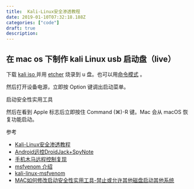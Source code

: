 ```yaml
---
title:  Kali-Linux安全渗透教程
date: 2019-01-10T07:32:18.188Z
categories: ["code"]
draft: true
description:
---
```


## 在 mac os 下制作 kali Linux usb 启动盘（live）

下载 [kali iso ](https://www.kali.org/get-kali/#kali-live) 并用 [etcher](https://www.balena.io/etcher/) 烧录到 u 盘。也可以用[命令模式](https://www.kali.org/docs/usb/live-usb-install-with-mac/) 。


然后打开设备电源，立即按 Option 键调出启动菜单。

启动安全性实用工具

然后在看到 Apple 标志后立即按住 Command (⌘)-R 键。Mac 会从 macOS 恢复功能启动。



参考  
- [Kali-Linux安全渗透教程](https://wizardforcel.gitbooks.io/daxueba-kali-linux-tutorial/content/)
- [Android远控DroidJack+SpyNote](https://zhuanlan.zhihu.com/p/26516555)
- [手机木马远程控制复现](https://blog.csdn.net/qq_29647709/article/details/79530468)
- [msfvenom 介绍](http://www.ko0zh1.cc/2017/07/27/msfvenom%E8%AF%A6%E8%A7%A3/)
- [kali-linux-msfvenom](https://zhuanlan.zhihu.com/p/27008235)
- [MAC如何修改启动安全性实用工具-禁止或允许其他磁盘启动其他系统](https://www.cnblogs.com/PowerTips/p/12158110.html)
